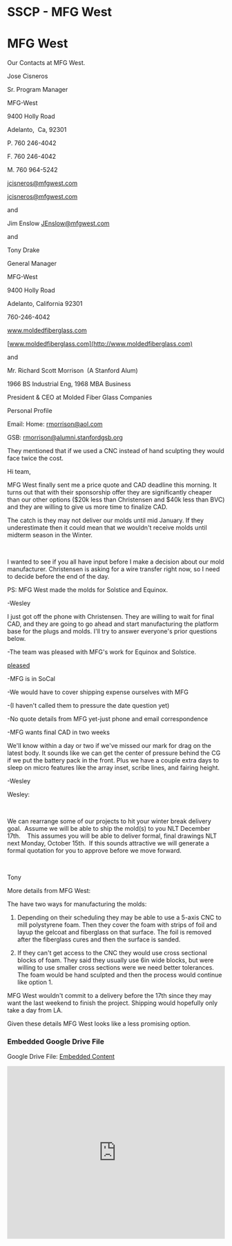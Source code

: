 # SSCP - MFG West

# MFG West

Our Contacts at MFG West. 

Jose Cisneros

Sr. Program Manager

MFG-West

9400 Holly Road

Adelanto,  Ca, 92301

P. 760 246-4042

F. 760 246-4042

M. 760 964-5242

jcisneros@mfgwest.com

[jcisneros@mfgwest.com](mailto:jcisneros@mfgwest.com)

and

Jim Enslow JEnslow@mfgwest.com

and 

Tony Drake

General Manager

MFG-West

9400 Holly Road

Adelanto, California 92301

760-246-4042

www.moldedfiberglass.com

[www.moldedfiberglass.com](http://www.moldedfiberglass.com)

and 

Mr. Richard Scott Morrison  (A Stanford Alum)

1966 BS Industrial Eng, 1968 MBA Business

President & CEO at Molded Fiber Glass Companies 

Personal Profile

Email: Home: rmorrison@aol.com 

GSB: rmorrison@alumni.stanfordgsb.org 

They mentioned that if we used a CNC instead of hand sculpting they would face twice the cost. 

Hi team,

MFG West finally sent me a price quote and CAD deadline this morning. It turns out that with their sponsorship offer they are significantly cheaper than our other options ($20k less than Christensen and $40k less than BVC) and they are willing to give us more time to finalize CAD.

The catch is they may not deliver our molds until mid January. If they underestimate then it could mean that we wouldn't receive molds until midterm season in the Winter.

 

I wanted to see if you all have input before I make a decision about our mold manufacturer. Christensen is asking for a wire transfer right now, so I need to decide before the end of the day.

PS: MFG West made the molds for Solstice and Equinox.

-Wesley

I just got off the phone with Christensen. They are willing to wait for final CAD, and they are going to go ahead and start manufacturing the platform base for the plugs and molds. I'll try to answer everyone's prior questions below.

-The team was pleased with MFG's work for Equinox and Solstice.

[ pleased](/stanford.edu/testduplicationsscp/home/sscp-2012-2013/composites-2012-2013/molds)

-MFG is in SoCal

-We would have to cover shipping expense ourselves with MFG

-(I haven't called them to pressure the date question yet)

-No quote details from MFG yet-just phone and email correspondence

-MFG wants final CAD in two weeks

We'll know within a day or two if we've missed our mark for drag on the latest body. It sounds like we can get the center of pressure behind the CG if we put the battery pack in the front. Plus we have a couple extra days to sleep on micro features like the array inset, scribe lines, and fairing height.

-Wesley

Wesley:

 

We can rearrange some of our projects to hit your winter break delivery goal.  Assume we will be able to ship the mold(s) to you NLT December 17th.    This assumes you will be able to deliver formal, final drawings NLT next Monday, October 15th.  If this sounds attractive we will generate a formal quotation for you to approve before we move forward. 

 

Tony

More details from MFG West:

The have two ways for manufacturing the molds:

1) Depending on their scheduling they may be able to use a 5-axis CNC to mill polystyrene foam. Then they cover the foam with strips of foil and layup the gelcoat and fiberglass on that surface. The foil is removed after the fiberglass cures and then the surface is sanded.

2) If they can't get access to the CNC they would use cross sectional blocks of foam. They said they usually use 6in wide blocks, but were willing to use smaller cross sections were we need better tolerances. The foam would be hand sculpted and then the process would continue like option 1.

MFG West wouldn't commit to a delivery before the 17th since they may want the last weekend to finish the project. Shipping would hopefully only take a day from LA.

Given these details MFG West looks like a less promising option. 

[](https://drive.google.com/folderview?id=1XcnCvvJOdoshc5aPLfwCxJUU7kkzRntj)

### Embedded Google Drive File

Google Drive File: [Embedded Content](https://drive.google.com/embeddedfolderview?id=1XcnCvvJOdoshc5aPLfwCxJUU7kkzRntj#list)

<iframe width="100%" height="400" src="https://drive.google.com/embeddedfolderview?id=1XcnCvvJOdoshc5aPLfwCxJUU7kkzRntj#list" frameborder="0"></iframe>

